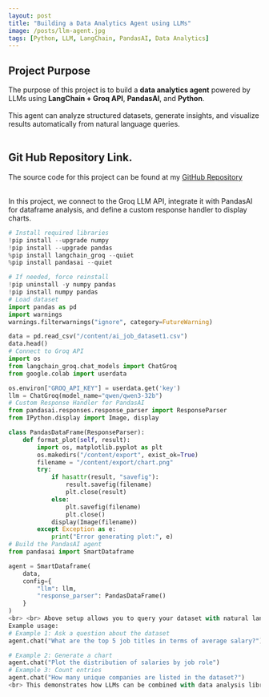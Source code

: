 ```yaml
---
layout: post
title: "Building a Data Analytics Agent using LLMs"
image: /posts/llm-agent.jpg
tags: [Python, LLM, LangChain, PandasAI, Data Analytics]
---
```

## Project Purpose
The purpose of this project is to build a **data analytics agent** powered by LLMs using **LangChain + Groq API**, **PandasAI**, and **Python**.<br><br>
This agent can analyze structured datasets, generate insights, and visualize results automatically from natural language queries.<br><br>

## Git Hub Repository Link.
The source code for this project can be found at my [GitHub Repository](https://github.com/BaberFaisal/Building-a-Data-Analytics-Agent-using-LLMs)<br><br>

In this project, we connect to the Groq LLM API, integrate it with PandasAI for dataframe analysis, and define a custom response handler to display charts.

```python
# Install required libraries
!pip install --upgrade numpy
!pip install --upgrade pandas
%pip install langchain_groq --quiet
%pip install pandasai --quiet

# If needed, force reinstall
!pip uninstall -y numpy pandas
!pip install numpy pandas
# Load dataset
import pandas as pd
import warnings
warnings.filterwarnings("ignore", category=FutureWarning)

data = pd.read_csv("/content/ai_job_dataset1.csv")
data.head()
# Connect to Groq API
import os
from langchain_groq.chat_models import ChatGroq
from google.colab import userdata

os.environ["GROQ_API_KEY"] = userdata.get('key')
llm = ChatGroq(model_name="qwen/qwen3-32b")
# Custom Response Handler for PandasAI
from pandasai.responses.response_parser import ResponseParser
from IPython.display import Image, display

class PandasDataFrame(ResponseParser):
    def format_plot(self, result):
        import os, matplotlib.pyplot as plt
        os.makedirs("/content/export", exist_ok=True)
        filename = "/content/export/chart.png"
        try:
            if hasattr(result, "savefig"):
                result.savefig(filename)
                plt.close(result)
            else:
                plt.savefig(filename)
                plt.close()
            display(Image(filename))
        except Exception as e:
            print("Error generating plot:", e)
# Build the PandasAI agent
from pandasai import SmartDataframe

agent = SmartDataframe(
    data,
    config={
        "llm": llm,
        "response_parser": PandasDataFrame()
    }
)
<br> <br> Above setup allows you to query your dataset with natural language, and the agent will return results as text, tables, or plots.<br><br>
Example usage:
# Example 1: Ask a question about the dataset
agent.chat("What are the top 5 job titles in terms of average salary?")

# Example 2: Generate a chart
agent.chat("Plot the distribution of salaries by job role")
# Example 3: Count entries
agent.chat("How many unique companies are listed in the dataset?")
<br> This demonstrates how LLMs can be combined with data analysis libraries to create powerful AI-driven analytics tools.<br>








